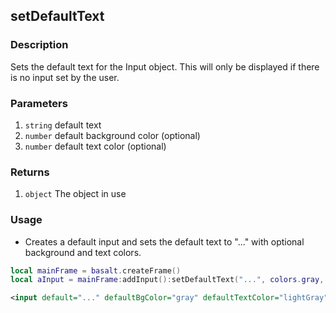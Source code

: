 ## setDefaultText

### Description

Sets the default text for the Input object. This will only be displayed if there is no input set by the user.

### Parameters

1. `string` default text
2. `number` default background color (optional)
3. `number` default text color (optional)

### Returns

1. `object` The object in use

### Usage

* Creates a default input and sets the default text to "..." with optional background and text colors.

```lua
local mainFrame = basalt.createFrame()
local aInput = mainFrame:addInput():setDefaultText("...", colors.gray, colors.lightGray)
```

```xml
<input default="..." defaultBgColor="gray" defaultTextColor="lightGray" />
```
